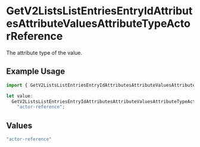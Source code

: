# GetV2ListsListEntriesEntryIdAttributesAttributeValuesAttributeTypeActorReference

The attribute type of the value.

## Example Usage

```typescript
import { GetV2ListsListEntriesEntryIdAttributesAttributeValuesAttributeTypeActorReference } from "attio-js/models/operations/getv2listslistentriesentryidattributesattributevalues.js";

let value:
  GetV2ListsListEntriesEntryIdAttributesAttributeValuesAttributeTypeActorReference =
    "actor-reference";
```

## Values

```typescript
"actor-reference"
```